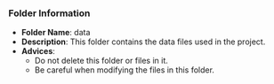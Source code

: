 ### Folder Information
- **Folder Name**: data
- **Description**: This folder contains the data files used in the project.
- **Advices**: 
    - Do not delete this folder or files in it.
    - Be careful when modifying the files in this folder.